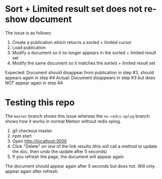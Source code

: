 # Sort + Limited result set does not re-show document
The issue is as follows:
1. Create a publication which returns a sorted + limited cursor
2. Load publication
3. Modify a document so it no longer appears in the sorted + limited result set
4. Modify the same document so it matches the sorted + limited result set

Expected: Document should disappear from publication in step #3, should appears again in step #4
Actual: Document disappears in step #3 but does NOT appear again in step #4

# Testing this repo
The `master` branch shows this issue whereas the `no-redis-oplog` branch shows how it works in normal Meteor without redis oplog.

1. git checkout master
2. npm start
3. Open [http://localhost:3000](http://localhost:3000)
4. Click "Delete" on one of the link results (this will call a method to update the doc, then undo the update after 5 seconds)
5. If you refresh the page, the document will appear again

The document should appear again after 5 seconds but does not. Will only appear again after refresh.